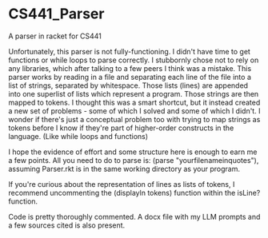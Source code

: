 # CS441_Parser
 A parser in racket for CS441

Unfortunately, this parser is not fully-functioning. I didn't have time to get functions or while loops to parse
correctly. I stubbornly chose not to rely on any libraries, which after talking to a few peers I think was a mistake.
This parser works by reading in a file and separating each line of the file into a list of strings, separated by
whitespace. Those lists (lines) are appended into one superlist of lists which represent a program. Those strings are
then mapped to tokens. I thought this was a smart shortcut, but it instead created a new set of problems - some of which
I solved and some of which I didn't. I wonder if there's just a conceptual problem too with trying to map strings as
tokens before I know if they're part of higher-order constructs in the language. (Like while loops and functions)

I hope the evidence of effort and some structure here is enough to earn me a few points. All you need to do to parse
is: (parse "yourfilenameinquotes"), assuming Parser.rkt is in the same working directory as your program.

If you're curious about the representation of lines as lists of tokens, I recommend uncommenting the (displayln tokens)
function within the isLine? function.

Code is pretty thoroughly commented. A docx file with my LLM prompts and a few sources cited is also present.

